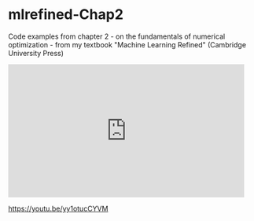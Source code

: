 # mlrefined-Chap2
Code examples from chapter 2 - on the fundamentals of numerical optimization - from my textbook "Machine Learning Refined" (Cambridge University Press)

<iframe src="http://gifs.com/embed/o2AJjA" frameborder="0" scrolling="no" width='480' height='270' style="-webkit-backface-visibility: hidden;-webkit-transform: scale(1);" ></iframe>

https://youtu.be/yy1otucCYVM
